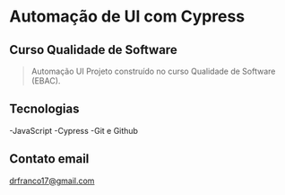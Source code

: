 # Automação de UI com Cypress

## Curso Qualidade de Software

> Automação UI
Projeto construído no curso Qualidade de Software (EBAC).

## Tecnologias

-JavaScript
-Cypress
-Git e Github

## Contato email
drfranco17@gmail.com
